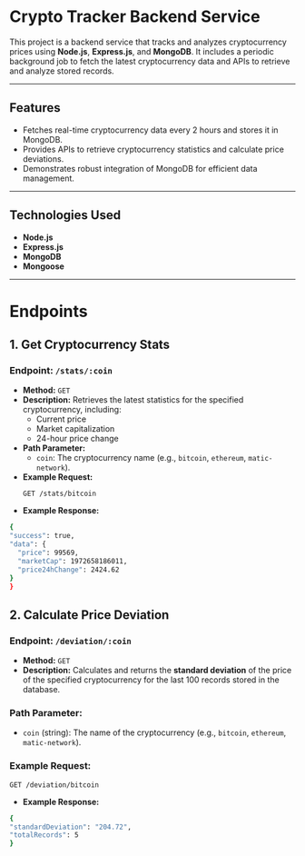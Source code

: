 # **Crypto Tracker Backend Service**

This project is a backend service that tracks and analyzes cryptocurrency prices using **Node.js**, **Express.js**, and **MongoDB**. It includes a periodic background job to fetch the latest cryptocurrency data and APIs to retrieve and analyze stored records.

---

## **Features**
- Fetches real-time cryptocurrency data every 2 hours and stores it in MongoDB.
- Provides APIs to retrieve cryptocurrency statistics and calculate price deviations.
- Demonstrates robust integration of MongoDB for efficient data management.

---

## **Technologies Used**
- **Node.js**
- **Express.js**
- **MongoDB**
- **Mongoose**

---

# **Endpoints**

## **1. Get Cryptocurrency Stats**
### **Endpoint:** `/stats/:coin`
- **Method:** `GET`
- **Description:** Retrieves the latest statistics for the specified cryptocurrency, including:
  - Current price
  - Market capitalization
  - 24-hour price change
- **Path Parameter:**
  - `coin`: The cryptocurrency name (e.g., `bitcoin`, `ethereum`, `matic-network`).
- **Example Request:**
  ```http
  GET /stats/bitcoin
-  **Example Response:**
  ```bash
  {
  "success": true,
  "data": {
    "price": 99569,
    "marketCap": 1972658186011,
    "price24hChange": 2424.62
  }
}
```
## **2. Calculate Price Deviation**
### **Endpoint:** `/deviation/:coin`
- **Method:** `GET`
- **Description:** Calculates and returns the **standard deviation** of the price of the specified cryptocurrency for the last 100 records stored in the database.

### **Path Parameter:**
- `coin` (string): The name of the cryptocurrency (e.g., `bitcoin`, `ethereum`, `matic-network`).

### **Example Request:**
```http
GET /deviation/bitcoin
```
-  **Example Response:**
  ```bash
  {
  "standardDeviation": "204.72",
  "totalRecords": 5
}
```


